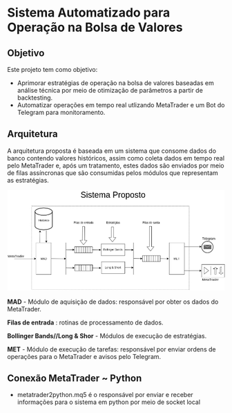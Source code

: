 # Sistema Automatizado para Operação na Bolsa de Valores

## Objetivo
Este projeto tem como objetivo:

* Aprimorar estratégias de operação na bolsa de valores baseadas em análise técnica por meio de otimização de parâmetros a partir de backtesting.
* Automatizar operações em tempo real utlizando MetaTrader e um Bot do Telegram para monitoramento.

## Arquitetura
A arquitetura proposta é baseada em um sistema que consome dados do banco contendo valores históricos, assim como coleta dados em tempo real pelo MetaTrader e, após um tratamento, estes dados são enviados por meio de filas assíncronas que são consumidas pelos módulos que representam as estratégias.

![alt text](Drawables/diagrama_vetor.png "Diagrama do sistema proposto")

**MAD** - Módulo de aquisição de dados: responsável por obter os dados do MetaTrader.

**Filas de entrada** : rotinas de processamento de dados.

**Bollinger Bands//Long & Shor** -  Módulos de execução de estratégias.

**MET** -  Módulo de execução de tarefas: responsável por enviar ordens de operações para o MetaTrader e avisos pelo Telegram.

## Conexão MetaTrader ~ Python
* metatrader2python.mq5 é o responsável por enviar e receber informações para o sistema em python por meio de socket local
